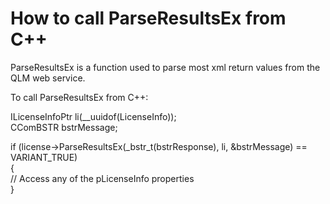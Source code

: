# How to call ParseResultsEx from C++

ParseResultsEx is a function used to parse most xml return values from the QLM web service.

&#x20;

To call ParseResultsEx from C++:

ILicenseInfoPtr li(\_\_uuidof(LicenseInfo));\
CComBSTR bstrMessage;

if (license->ParseResultsEx(\_bstr\_t(bstrResponse), li, \&bstrMessage) == VARIANT\_TRUE)\
{\
&#x20; // Access any of the pLicenseInfo properties\
}
